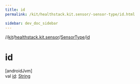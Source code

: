 ```yaml
---
title: id
permalink: /kit/healthstack.kit.sensor/-sensor-type/id.html

sidebar: dev_doc_sidebar
---
```

//[kit](../../../kit.html)/[healthstack.kit.sensor](../index.html)/[SensorType](index.html)/[id](id.html)



# id



[androidJvm]\
val [id](id.html): [String](https://kotlinlang.org/api/latest/jvm/stdlib/kotlin/-string/index.html)




